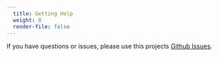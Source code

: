 ```yaml
---
  title: Getting Help
  weight: 8
  render-file: false
---
```


If you have questions or issues, please use this projects [Github Issues](https://github.com/logicalparadox/chai/issues).
